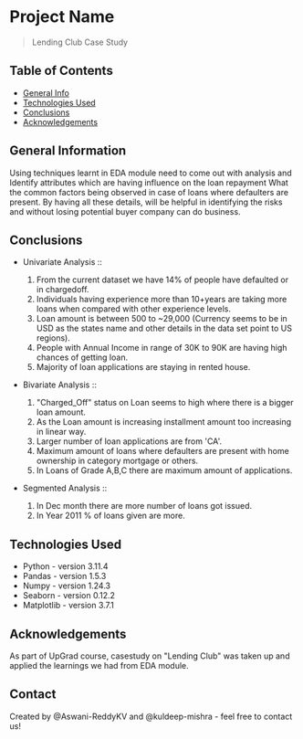 # Project Name
> Lending Club Case Study 


## Table of Contents
* [General Info](#general-information)
* [Technologies Used](#technologies-used)
* [Conclusions](#conclusions)
* [Acknowledgements](#acknowledgements)

<!-- You can include any other section that is pertinent to your problem -->

## General Information
Using techniques learnt in EDA module need to come out with analysis and Identify attributes which are having influence on the loan repayment
What the common factors being observed in case of loans where defaulters are present.
By having all these details, will be helpful in identifying the risks and without losing potential buyer company can do business.

## Conclusions
- Univariate Analysis ::
  1. From the current dataset we have 14% of people have defaulted or in chargedoff.
  2. Individuals having experience more than 10+years are taking more loans when compared with other experience levels.
  3. Loan amount is between 500 to ~29,000 (Currency seems to be in USD as the states name and other details in the data set point to US regions).
  4. People with Annual Income in range of 30K to 90K are having high chances of getting loan.
  5. Majority of loan applications are staying in rented house.
  
- Bivariate Analysis ::
  1. "Charged_Off" status on Loan seems to high where there is a bigger loan amount.
  2. As the Loan amount is increasing installment amount too increasing in linear way.
  3. Larger number of loan applications are from 'CA'.
  4. Maximum amount of loans where defaulters are present with home ownership in category mortgage or others.
  5. In Loans of Grade A,B,C there are maximum amount of applications.
  
- Segmented Analysis ::
  1. In Dec month there are more number of loans got issued.
  2. In Year 2011 % of loans given are more.


## Technologies Used

- Python - version 3.11.4
- Pandas - version 1.5.3
- Numpy - version 1.24.3
- Seaborn - version 0.12.2
- Matplotlib - version 3.7.1

## Acknowledgements
As part of UpGrad course, casestudy on "Lending Club" was taken up and applied the learnings we had from EDA module.


## Contact
Created by @Aswani-ReddyKV and @kuldeep-mishra  - feel free to contact us!


